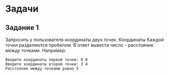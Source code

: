 # Задачи

## Задание 1
Запросить у пользователя координаты двух точек. Координаты
Каждой точки разделяются пробелом. В ответ вывести число - расстояние между
точками. Например:

```commandline
Введите координаты первой точки: 0 0
Введите координаты второй точки: 3 4
Расстояние между точками равно 5
```
